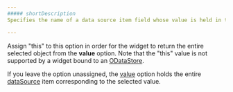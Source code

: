 ```yaml
---
##### shortDescription
Specifies the name of a data source item field whose value is held in the **value** configuration option.

---
```

Assign "this" to this option in order for the widget to return the entire selected object from the **value** option. Note that the "this" value is not supported by a widget bound to an [ODataStore](/api-reference/30%20Data%20Layer/ODataStore '/Documentation/ApiReference/Data_Layer/ODataStore/').

If you leave the option unassigned, the [value](/api-reference/10%20UI%20Widgets/dxLookup/1%20Configuration/value.md '{basewidgetpath}/Configuration/#value') option holds the entire [dataSource](/api-reference/10%20UI%20Widgets/dxLookup/1%20Configuration/dataSource.md '{basewidgetpath}/Configuration/#dataSource') item corresponding to the selected value.